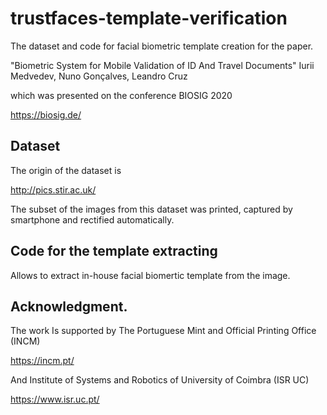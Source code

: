 # trustfaces-template-verification

The dataset and code for facial biometric template creation for the paper.

"Biometric System for Mobile Validation of ID And Travel
Documents" Iurii Medvedev, Nuno Gonçalves, Leandro Cruz

which was presented on the conference BIOSIG 2020

https://biosig.de/

## Dataset
The origin of the dataset is

http://pics.stir.ac.uk/

The subset of the images from this dataset was printed, captured by smartphone and rectified automatically.


## Code for the template extracting
Allows to extract in-house facial biomertic template from the image.


## Acknowledgment.
The work Is supported by The Portuguese Mint and Official Printing Office (INCM) 

https://incm.pt/

And Institute of Systems and Robotics of University of Coimbra (ISR UC)

https://www.isr.uc.pt/
